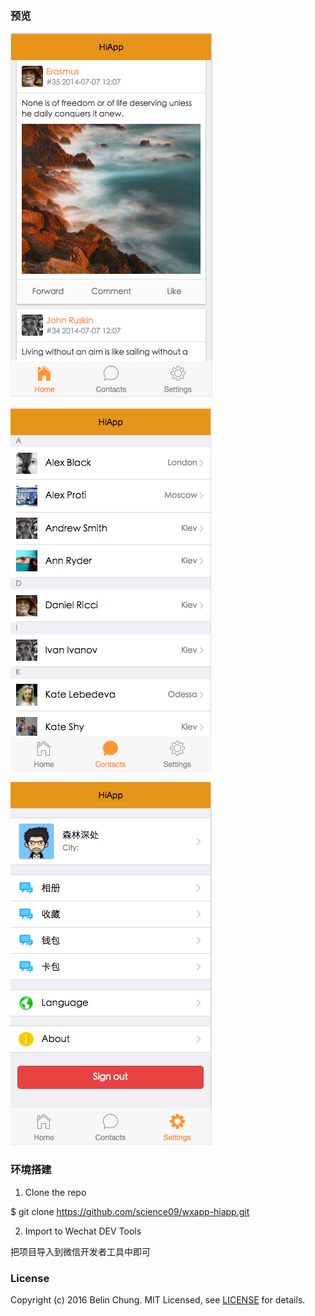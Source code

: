 ### 预览

![preview1](https://github.com/science09/wxapp-hiapp/blob/master/snapshot/2016-10-10%20%E4%B8%8B%E5%8D%8811.03.14.png)

![preview2](https://github.com/science09/wxapp-hiapp/blob/master/snapshot/2016-10-10%20%E4%B8%8B%E5%8D%8811.03.45.png)

![preview3](https://github.com/science09/wxapp-hiapp/blob/master/snapshot/2016-10-10%20%E4%B8%8B%E5%8D%8811.04.03.png)

### 环境搭建

 1. Clone the repo

  $ git clone https://github.com/science09/wxapp-hiapp.git
 
 2. Import to Wechat DEV Tools

  把项目导入到微信开发者工具中即可

### License

Copyright (c) 2016 Belin Chung. MIT Licensed, see [LICENSE](https://github.com/science09/wxapp-hiapp/blob/master/LICENSE) for details.